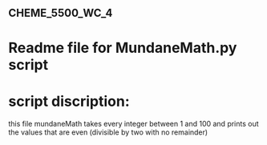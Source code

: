 ## CHEME_5500_WC_4
# Readme file for MundaneMath.py script

# script discription:
this file mundaneMath takes every integer between 1 and 100 and prints out the values that are even (divisible by two with no remainder)